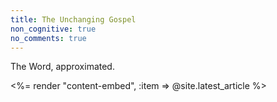 ```yaml
---
title: The Unchanging Gospel
non_cognitive: true
no_comments: true
---
```


The Word, approximated.

<%= render "content-embed", :item => @site.latest_article %>

